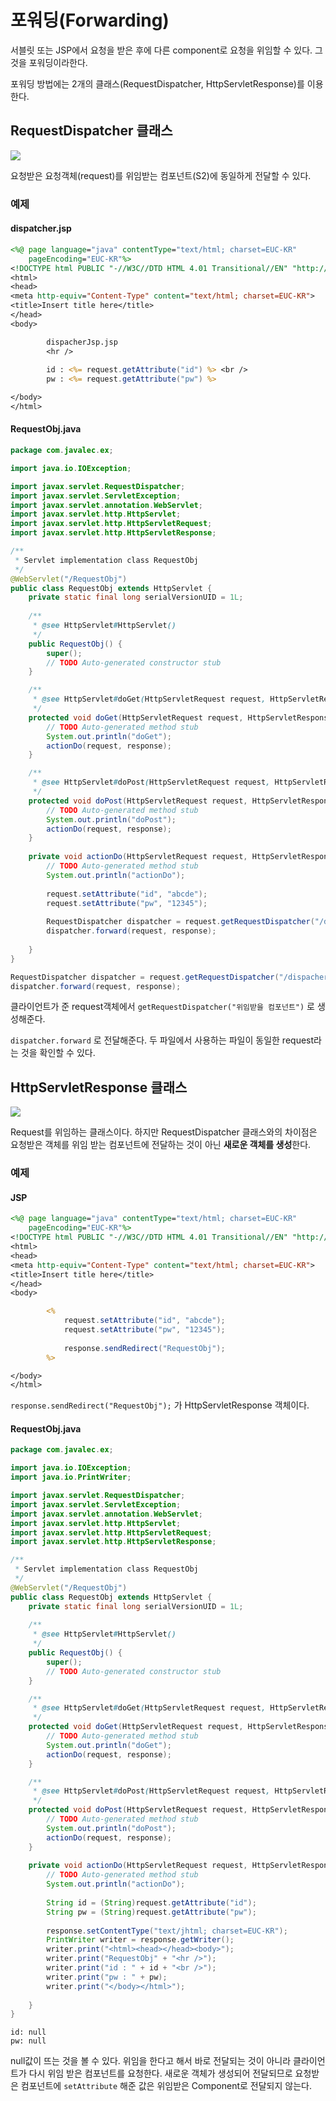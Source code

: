 # 포워딩(Forwarding)

서블릿 또는 JSP에서 요청을 받은 후에 다른 component로 요청을 위임할 수 있다. 그것을 포워딩이라한다.

포워딩 방법에는 2개의 클래스(RequestDispatcher, HttpServletResponse)를 이용한다.

## RequestDispatcher 클래스

![](http://way2java.com/wp-content/uploads/2014/03/ima32.png)

요청받은 요청객체(request)를 위임받는 컴포넌트(S2)에 동일하게 전달할 수 있다.



### 예제

#### dispatcher.jsp

```jsp
<%@ page language="java" contentType="text/html; charset=EUC-KR"
    pageEncoding="EUC-KR"%>
<!DOCTYPE html PUBLIC "-//W3C//DTD HTML 4.01 Transitional//EN" "http://www.w3.org/TR/html4/loose.dtd">
<html>
<head>
<meta http-equiv="Content-Type" content="text/html; charset=EUC-KR">
<title>Insert title here</title>
</head>
<body>

		dispacherJsp.jsp
		<hr />
		
		id : <%= request.getAttribute("id") %> <br />
		pw : <%= request.getAttribute("pw") %>

</body>
</html>
```

#### RequestObj.java

```java
package com.javalec.ex;

import java.io.IOException;

import javax.servlet.RequestDispatcher;
import javax.servlet.ServletException;
import javax.servlet.annotation.WebServlet;
import javax.servlet.http.HttpServlet;
import javax.servlet.http.HttpServletRequest;
import javax.servlet.http.HttpServletResponse;

/**
 * Servlet implementation class RequestObj
 */
@WebServlet("/RequestObj")
public class RequestObj extends HttpServlet {
	private static final long serialVersionUID = 1L;
       
    /**
     * @see HttpServlet#HttpServlet()
     */
    public RequestObj() {
        super();
        // TODO Auto-generated constructor stub
    }

	/**
	 * @see HttpServlet#doGet(HttpServletRequest request, HttpServletResponse response)
	 */
	protected void doGet(HttpServletRequest request, HttpServletResponse response) throws ServletException, IOException {
		// TODO Auto-generated method stub
		System.out.println("doGet");
		actionDo(request, response);
	}

	/**
	 * @see HttpServlet#doPost(HttpServletRequest request, HttpServletResponse response)
	 */
	protected void doPost(HttpServletRequest request, HttpServletResponse response) throws ServletException, IOException {
		// TODO Auto-generated method stub
		System.out.println("doPost");
		actionDo(request, response);
	}
	
	private void actionDo(HttpServletRequest request, HttpServletResponse response) throws ServletException, IOException {
		// TODO Auto-generated method stub
		System.out.println("actionDo");
		
		request.setAttribute("id", "abcde");
		request.setAttribute("pw", "12345");
		
		RequestDispatcher dispatcher = request.getRequestDispatcher("/dispacherJsp.jsp");
		dispatcher.forward(request, response);
		
	}
}
```

```java
RequestDispatcher dispatcher = request.getRequestDispatcher("/dispacherJsp.jsp");
dispatcher.forward(request, response);
```

클라이언트가 준 request객체에서 `getRequestDispatcher("위임받을 컴포넌트")` 로 생성해준다.

`dispatcher.forward` 로 전달해준다. 두 파일에서 사용하는 파일이 동일한 request라는 것을 확인할 수 있다.



## HttpServletResponse 클래스

![](http://cfile2.uf.tistory.com/image/2470634C5873588418C283)

 Request를 위임하는 클래스이다. 하지만 RequestDispatcher 클래스와의 차이점은 요청받은 객체를 위임 받는 컴포넌트에 전달하는 것이 아닌 **새로운 객체를 생성**한다.

### 예제

#### JSP

```jsp
<%@ page language="java" contentType="text/html; charset=EUC-KR"
    pageEncoding="EUC-KR"%>
<!DOCTYPE html PUBLIC "-//W3C//DTD HTML 4.01 Transitional//EN" "http://www.w3.org/TR/html4/loose.dtd">
<html>
<head>
<meta http-equiv="Content-Type" content="text/html; charset=EUC-KR">
<title>Insert title here</title>
</head>
<body>

		<%
			request.setAttribute("id", "abcde");
			request.setAttribute("pw", "12345");
			
			response.sendRedirect("RequestObj");
		%>

</body>
</html>
```

`response.sendRedirect("RequestObj");` 가 HttpServletResponse 객체이다.

#### RequestObj.java

```java
package com.javalec.ex;

import java.io.IOException;
import java.io.PrintWriter;

import javax.servlet.RequestDispatcher;
import javax.servlet.ServletException;
import javax.servlet.annotation.WebServlet;
import javax.servlet.http.HttpServlet;
import javax.servlet.http.HttpServletRequest;
import javax.servlet.http.HttpServletResponse;

/**
 * Servlet implementation class RequestObj
 */
@WebServlet("/RequestObj")
public class RequestObj extends HttpServlet {
	private static final long serialVersionUID = 1L;
       
    /**
     * @see HttpServlet#HttpServlet()
     */
    public RequestObj() {
        super();
        // TODO Auto-generated constructor stub
    }

	/**
	 * @see HttpServlet#doGet(HttpServletRequest request, HttpServletResponse response)
	 */
	protected void doGet(HttpServletRequest request, HttpServletResponse response) throws ServletException, IOException {
		// TODO Auto-generated method stub
		System.out.println("doGet");
		actionDo(request, response);
	}

	/**
	 * @see HttpServlet#doPost(HttpServletRequest request, HttpServletResponse response)
	 */
	protected void doPost(HttpServletRequest request, HttpServletResponse response) throws ServletException, IOException {
		// TODO Auto-generated method stub
		System.out.println("doPost");
		actionDo(request, response);
	}
	
	private void actionDo(HttpServletRequest request, HttpServletResponse response) throws ServletException, IOException {
		// TODO Auto-generated method stub
		System.out.println("actionDo");
		
		String id = (String)request.getAttribute("id");
		String pw = (String)request.getAttribute("pw");
		
		response.setContentType("text/jhtml; charset=EUC-KR");
		PrintWriter writer = response.getWriter();
		writer.print("<html><head></head><body>");
		writer.print("RequestObj" + "<hr />");
		writer.print("id : " + id + "<br />");
		writer.print("pw : " + pw);
		writer.print("</body></html>");
		
	}
}
```

```
id: null
pw: null
```

null값이 뜨는 것을 볼 수 있다.  위임을 한다고 해서 바로 전달되는 것이 아니라 클라이언트가 다시 위임 받은 컴포넌트를 요청한다. 새로운 객체가 생성되어 전달되므로 요청받은 컴포넌트에 `setAttribute` 해준 값은 위임받은 Component로 전달되지 않는다.